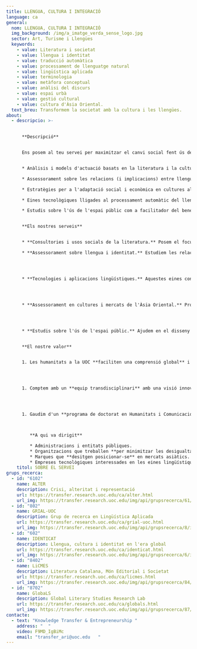 ```yaml
---
title: LLENGUA, CULTURA I INTEGRACIÓ
language: ca
general:
  nom: LLENGUA, CULTURA I INTEGRACIÓ
  img_background: /img/a_imatge_verda_sense_logo.jpg
  sector: Art, Turisme i Llengües
  keywords:
    - value: Literatura i societat
    - value: llengua i identitat
    - value: traducció automàtica
    - value: processament de llenguatge natural
    - value: lingüística aplicada
    - value: terminologia
    - value: metàfora conceptual
    - value: anàlisi del discurs
    - value: espai urbà
    - value: gestió cultural
    - value: cultura d'Àsia Oriental.
  text_breu: Transformem la societat amb la cultura i les llengües.
about:
  - descripcio: >-
      

      **Descripció**


      Ens posem al teu servei per maximitzar el canvi social fent ús de la llengua i la cultura com a agents transformadors. En concret, t'oferim:


      * Anàlisis i models d'actuació basats en la literatura i la cultura, orientats a resoldre situacions d'exclusió, de desigualtat i de discriminació.

      * Assessorament sobre les relacions (i implicacions) entre llengua, identitat i desigualtat social.

      * Estratègies per a l'adaptació social i econòmica en cultures alienes.

      * Eines tecnològiques lligades al processament automàtic del llenguatge.

      * Estudis sobre l'ús de l'espai públic com a facilitador del benestar.


      **Els nostres serveis**


      * **Consultories i usos socials de la literatura.** Posem el focus en segments de la població amb risc d'exclusió com ara immigrants, refugiats, víctimes de conflictes o de trastorns psicològics, entre d'altres. Usem la literatura per exposar prejudicis existents, rols de gènere i mostrar la situació de la dona, i assessorem sobre l'ús de referències literàries aplicables al tractament psicològic de víctimes de violència masclista o altres malalties i trastorns.

      * **Assessorament sobre llengua i identitat.** Estudiem les relacions i implicacions entre llengua, identitat i desigualtat social, les inversions personals i emocionals en l'ús de llengües en contextos multilingües; apliquem coneixements en història per desenvolupar polítiques públiques, i oferim coneixement sociolingüístic qualitatiu i quantitatiu per al disseny de projectes d'estudi sobre la llengua.




      * **Tecnologies i aplicacions lingüístiques.** Aquestes eines contemplen (1) l'anàlisi del discurs, (2) l'extracció de terminologia i (3) el suport a la traducció a través del processament natural del llenguatge i la personalització de sistemes de traducció automàtica neuronal.




      * **Assessorament en cultures i mercats de l'Àsia Oriental.** Proporcionem assessories relatives a la cultura, la llengua, l'economia, el comerç internacional i el turisme a la Xina i a la resta de l'Àsia Oriental. 




      * **Estudis sobre l'ús de l'espai públic.** Ajudem en el disseny de polítiques públiques lligades a l'ús de l'espai públic i avaluem i mesurem l'impacte social d'aquest usos.


      **El nostre valor**


      1. Les humanitats a la UOC **faciliten una comprensió global** i crítica de la realitat social per mitjà d'una visió integrada i complementària entre diferents disciplines (llengua, història, filosofia, literatura...). La seva transversalitat ofereix una capacitat d'anàlisi que facilita la comprensió de la cultura i la societat contemporànies i que posem a la disposició de les organitzacions amb les quals col·laborem.




      1. Comptem amb un **equip transdisciplinari** amb una visió innovadora i capdavantera en la relació entre les tecnologies de la informació i la comunicació (TIC) i el coneixement expert en llengua, cultura i literatura.




      1. Gaudim d'un **programa de doctorat en Humanitats i Comunicació dirigit** a ampliar coneixements sobre els fenòmens de canvi social des d'una òptica interdisciplinària i internacional.



         **A qui va dirigit**

         * Administracions i entitats públiques.
         * Organitzacions que treballen **per minimitzar les desigualtats socials** i promoure la integració.
         * Marques que **desitgen posicionar-se** en mercats asiàtics.
         * Empreses tecnològiques interessades en les eines lingüístiques, processament de llenguatge natural o en la relació entre TIC i llengua i cultura.
    titol: SOBRE EL SERVEI
grups_recerca:
  - id: "6102"
    name: ALTER
    description: Crisi, alteritat i representació
    url: https://transfer.research.uoc.edu/ca/alter.html
    url_img: https://transfer.research.uoc.edu/img/api/grupsrecerca/61/image/1576236141533
  - id: "802"
    name: GRIAL-UOC
    description: Grup de recerca en Lingüística Aplicada
    url: https://transfer.research.uoc.edu/ca/grial-uoc.html
    url_img: https://transfer.research.uoc.edu/img/api/grupsrecerca/8/image/1594198022684
  - id: "602"
    name: IDENTICAT
    description: Llengua, cultura i identitat en l'era global
    url: https://transfer.research.uoc.edu/ca/identicat.html
    url_img: https://transfer.research.uoc.edu/img/api/grupsrecerca/6/image/1594284501513
  - id: "8402"
    name: LiCMES
    description: Literatura Catalana, Món Editorial i Societat
    url: https://transfer.research.uoc.edu/ca/licmes.html
    url_img: https://transfer.research.uoc.edu/img/api/grupsrecerca/84/image/1576237395373
  - id: "8702"
    name: GlobaLS
    description: Global Literary Studies Research Lab
    url: https://transfer.research.uoc.edu/ca/globals.html
    url_img: https://transfer.research.uoc.edu/img/api/grupsrecerca/87/image/1594200495286
contacte:
  - text: "Knowledge Transfer & Entrepreneurship "
    address: "  "
    video: F9MD_IgBiMc
    email: "transfer_ari@uoc.edu   "
---
```

